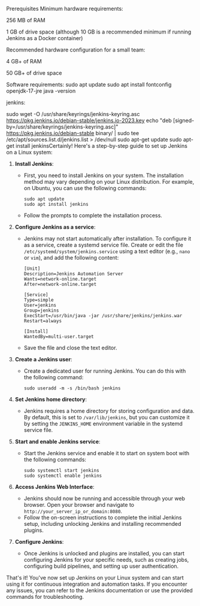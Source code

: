 Prerequisites
Minimum hardware requirements:

256 MB of RAM

1 GB of drive space (although 10 GB is a recommended minimum if running Jenkins as a Docker container)

Recommended hardware configuration for a small team:

4 GB+ of RAM

50 GB+ of drive space

Software requirements:
sudo apt update
sudo apt install fontconfig openjdk-17-jre
java -version

jenkins:

sudo wget -O /usr/share/keyrings/jenkins-keyring.asc \
  https://pkg.jenkins.io/debian-stable/jenkins.io-2023.key
echo "deb [signed-by=/usr/share/keyrings/jenkins-keyring.asc]" \
  https://pkg.jenkins.io/debian-stable binary/ | sudo tee \
  /etc/apt/sources.list.d/jenkins.list > /dev/null
sudo apt-get update
sudo apt-get install jenkinsCertainly! Here's a step-by-step guide to set up Jenkins on a Linux system:

1. **Install Jenkins**:
   - First, you need to install Jenkins on your system. The installation method may vary depending on your Linux distribution. For example, on Ubuntu, you can use the following commands:
     ```
     sudo apt update
     sudo apt install jenkins
     ```
   - Follow the prompts to complete the installation process.

2. **Configure Jenkins as a service**:
   - Jenkins may not start automatically after installation. To configure it as a service, create a systemd service file. Create or edit the file `/etc/systemd/system/jenkins.service` using a text editor (e.g., `nano` or `vim`), and add the following content:
     ```
     [Unit]
     Description=Jenkins Automation Server
     Wants=network-online.target
     After=network-online.target

     [Service]
     Type=simple
     User=jenkins
     Group=jenkins
     ExecStart=/usr/bin/java -jar /usr/share/jenkins/jenkins.war
     Restart=always

     [Install]
     WantedBy=multi-user.target
     ```
   - Save the file and close the text editor.

3. **Create a Jenkins user**:
   - Create a dedicated user for running Jenkins. You can do this with the following command:
     ```
     sudo useradd -m -s /bin/bash jenkins
     ```

4. **Set Jenkins home directory**:
   - Jenkins requires a home directory for storing configuration and data. By default, this is set to `/var/lib/jenkins`, but you can customize it by setting the `JENKINS_HOME` environment variable in the systemd service file.

5. **Start and enable Jenkins service**:
   - Start the Jenkins service and enable it to start on system boot with the following commands:
     ```
     sudo systemctl start jenkins
     sudo systemctl enable jenkins
     ```

6. **Access Jenkins Web Interface**:
   - Jenkins should now be running and accessible through your web browser. Open your browser and navigate to `http://your_server_ip_or_domain:8080`.
   - Follow the on-screen instructions to complete the initial Jenkins setup, including unlocking Jenkins and installing recommended plugins.

7. **Configure Jenkins**:
   - Once Jenkins is unlocked and plugins are installed, you can start configuring Jenkins for your specific needs, such as creating jobs, configuring build pipelines, and setting up user authentication.

That's it! You've now set up Jenkins on your Linux system and can start using it for continuous integration and automation tasks. If you encounter any issues, you can refer to the Jenkins documentation or use the provided commands for troubleshooting.



